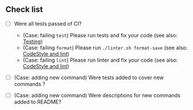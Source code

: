 ## Check list

* [ ] Were all tests passed of CI?
  * (Case: failing `test`) Please run tests and fix your code (see also: [Testing](https://github.com/unkontributors/super_unko/blob/oshiri/README.md#testing))
  * (Case: failing `format`) Please run `./linter.sh format-save` (see also: [CodeStyle and lint](https://github.com/unkontributors/super_unko/blob/oshiri/README.md#codestyle-and-lint))
  * (Case: failing `lint`) Please run linter and fix your code (see also: [CodeStyle and lint](https://github.com/unkontributors/super_unko/blob/oshiri/README.md#codestyle-and-lint))
* [ ] (Case: adding new command) Were tests added to cover new commands ?
* [ ] (Case: adding new command) Were descriptions for new commands added to README?

